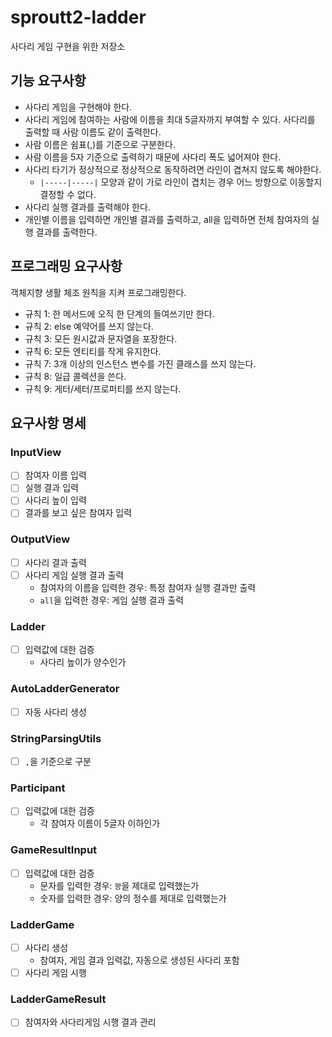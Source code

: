 # sproutt2-ladder
사다리 게임 구현을 위한 저장소

## 기능 요구사항
- 사다리 게임을 구현해야 한다.
- 사다리 게임에 참여하는 사람에 이름을 최대 5글자까지 부여할 수 있다. 사다리를 출력할 때 사람 이름도 같이 출력한다.
- 사람 이름은 쉼표(,)를 기준으로 구분한다.
- 사람 이름을 5자 기준으로 출력하기 때문에 사다리 폭도 넓어져야 한다.
- 사다리 타기가 정상적으로 정상적으로 동작하려면 라인이 겹쳐지 않도록 해야한다.
  - `|-----|-----|` 모양과 같이 가로 라인이 겹치는 경우 어느 방향으로 이동할지 결정할 수 없다.
- 사다리 실행 결과를 출력해야 한다.
- 개인별 이름을 입력하면 개인별 결과를 출력하고, all을 입력하면 전체 참여자의 실행 결과를 출력한다.

## 프로그래밍 요구사항
객체지향 생활 체조 원칙을 지켜 프로그래밍한다.
* 규칙 1: 한 메서드에 오직 한 단계의 들여쓰기만 한다.
* 규칙 2: else 예약어를 쓰지 않는다.
* 규칙 3: 모든 원시값과 문자열을 포장한다.
* 규칙 6: 모든 엔티티를 작게 유지한다.
* 규칙 7: 3개 이상의 인스턴스 변수를 가진 클래스를 쓰지 않는다.
* 규칙 8: 일급 콜렉션을 쓴다.
* 규칙 9: 게터/세터/프로퍼티를 쓰지 않는다.

## 요구사항 명세
### InputView
- [ ] 참여자 이름 입력
- [ ] 실행 결과 입력
- [ ] 사다리 높이 입력
- [ ] 결과를 보고 싶은 참여자 입력

### OutputView
- [ ] 사다리 결과 출력
- [ ] 사다리 게임 실행 결과 출력
  - 참여자의 이름을 입력한 경우: 특정 참여자 실행 결과만 출력
  - `all`을 입력한 경우: 게임 실행 결과 출력

### Ladder
- [ ] 입력값에 대한 검증
  - 사다리 높이가 양수인가

### AutoLadderGenerator
- [ ] 자동 사다리 생성

### StringParsingUtils
- [ ] `,`을 기준으로 구분

### Participant 
- [ ] 입력값에 대한 검증
  - 각 참여자 이름이 5글자 이하인가

### GameResultInput
- [ ] 입력값에 대한 검증
  - 문자를 입력한 경우: `꽝`을 제대로 입력했는가
  - 숫자를 입력한 경우: 양의 정수를 제대로 입력했는가

### LadderGame
- [ ] 사다리 생성
  - 참여자, 게임 결과 입력값, 자동으로 생성된 사다리 포함
- [ ] 사다리 게임 시행

### LadderGameResult
- [ ] 참여자와 사다리게임 시행 결과 관리